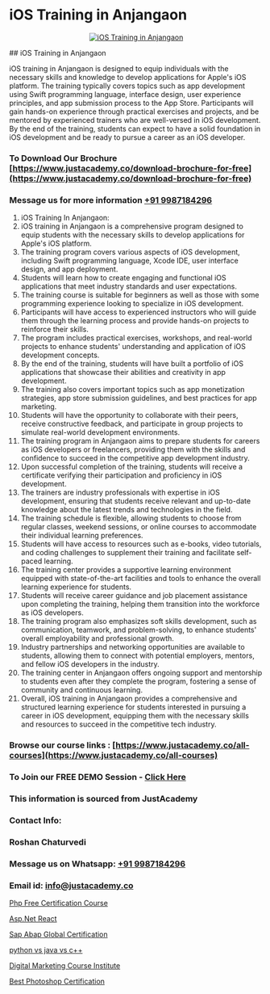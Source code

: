 # iOS Training in Anjangaon

<p align="center">
  <a href="https://justacademy.co/course-detail/ios-training">
    <img src="https://justacademy.co/storage2/course_image/1676636008_course_image.webp" alt="iOS Training in Anjangaon">
  </a>
</p>
## iOS Training in Anjangaon

iOS training in Anjangaon is designed to equip individuals with the necessary skills and knowledge to develop applications for Apple's iOS platform. The training typically covers topics such as app development using Swift programming language, interface design, user experience principles, and app submission process to the App Store. Participants will gain hands-on experience through practical exercises and projects, and be mentored by experienced trainers who are well-versed in iOS development. By the end of the training, students can expect to have a solid foundation in iOS development and be ready to pursue a career as an iOS developer.
### To Download Our Brochure [https://www.justacademy.co/download-brochure-for-free](https://www.justacademy.co/download-brochure-for-free)
### Message us for more information [+91 9987184296](https://api.whatsapp.com/send?phone=919987184296)
1) iOS Training In Anjangaon:
1) iOS training in Anjangaon is a comprehensive program designed to equip students with the necessary skills to develop applications for Apple's iOS platform.
2) The training program covers various aspects of iOS development, including Swift programming language, Xcode IDE, user interface design, and app deployment.
3) Students will learn how to create engaging and functional iOS applications that meet industry standards and user expectations.
4) The training course is suitable for beginners as well as those with some programming experience looking to specialize in iOS development.
5) Participants will have access to experienced instructors who will guide them through the learning process and provide hands-on projects to reinforce their skills.
6) The program includes practical exercises, workshops, and real-world projects to enhance students' understanding and application of iOS development concepts.
7) By the end of the training, students will have built a portfolio of iOS applications that showcase their abilities and creativity in app development.
8) The training also covers important topics such as app monetization strategies, app store submission guidelines, and best practices for app marketing.
9) Students will have the opportunity to collaborate with their peers, receive constructive feedback, and participate in group projects to simulate real-world development environments.
10) The training program in Anjangaon aims to prepare students for careers as iOS developers or freelancers, providing them with the skills and confidence to succeed in the competitive app development industry.
11) Upon successful completion of the training, students will receive a certificate verifying their participation and proficiency in iOS development.
12) The trainers are industry professionals with expertise in iOS development, ensuring that students receive relevant and up-to-date knowledge about the latest trends and technologies in the field.
13) The training schedule is flexible, allowing students to choose from regular classes, weekend sessions, or online courses to accommodate their individual learning preferences.
14) Students will have access to resources such as e-books, video tutorials, and coding challenges to supplement their training and facilitate self-paced learning.
15) The training center provides a supportive learning environment equipped with state-of-the-art facilities and tools to enhance the overall learning experience for students.
16) Students will receive career guidance and job placement assistance upon completing the training, helping them transition into the workforce as iOS developers.
17) The training program also emphasizes soft skills development, such as communication, teamwork, and problem-solving, to enhance students' overall employability and professional growth.
18) Industry partnerships and networking opportunities are available to students, allowing them to connect with potential employers, mentors, and fellow iOS developers in the industry.
19) The training center in Anjangaon offers ongoing support and mentorship to students even after they complete the program, fostering a sense of community and continuous learning.
20) Overall, iOS training in Anjangaon provides a comprehensive and structured learning experience for students interested in pursuing a career in iOS development, equipping them with the necessary skills and resources to succeed in the competitive tech industry.

### Browse our course links : [https://www.justacademy.co/all-courses](https://www.justacademy.co/all-courses) 
### To Join our FREE DEMO Session - [Click Here](https://www.justacademy.co/register-for-course-demo)


### This information is sourced from JustAcademy
### Contact Info:
### Roshan Chaturvedi
### Message us on Whatsapp: [+91 9987184296](https://api.whatsapp.com/send?phone=919987184296)
### Email id: [info@justacademy.co](mailto:info@justacademy.co)
                
[Php Free Certification Course](https://www.linkedin.com/pulse/php-free-certification-course-justacademy-san-jose-8tzkf?trackingId=fLoOyX5xVea2BuZzwdKyiA%3D%3D&lipi=urn%3Ali%3Apage%3Ad_flagship3_company_admin%3BNvzTf3fnQO%2BVBqBGA8b0%2Bw%3D%3D)

[Asp.Net React](https://www.linkedin.com/pulse/aspnet-react-justacademy-coventry-4tehe?trackingId=2LZuGfDj7dkUfY3jJAfdSA%3D%3D&lipi=urn%3Ali%3Apage%3Ad_flagship3_company_admin%3BvasO6SUGTP2oKUhUaDM59w%3D%3D)

[Sap Abap Global Certification](https://medium.com/@kamblerajas684/sap-abap-global-certification-129c86acdda6)

[python vs java vs c++](https://medium.com/@mistersumit961/python-vs-java-vs-c-b37bc6c139ac)

[Digital Marketing Course Institute](https://justacademyin.github.io/justacademy/digital-marketing-course-institute)

[Best Photoshop Certification](https://justacademyin.github.io/justacademy/best-photoshop-certification)

